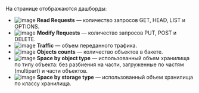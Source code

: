 На странице отображаются дашборды:

* ![image](../../_assets/console-icons/chart-column.svg) **Read Requests** — количество запросов GET, HEAD, LIST и OPTIONS.
* ![image](../../_assets/console-icons/chart-column.svg) **Modify Requests** — количество запросов PUT, POST и DELETE.
* ![image](../../_assets/console-icons/chart-column.svg) **Traffic** — объем переданного трафика.
* ![image](../../_assets/console-icons/chart-column.svg) **Objects counts** — количество объектов в бакете.
* ![image](../../_assets/console-icons/chart-column.svg) **Space by object type** — использованный объем хранилища по типу объекта: без разбиения на части, загруженные по частям (multipart) и части объектов.
* ![image](../../_assets/console-icons/chart-column.svg) **Space by storage type** — использованный объем хранилища по классу хранилища.
